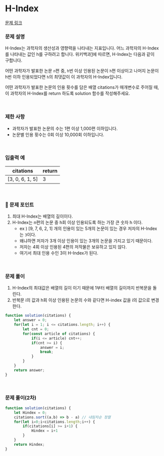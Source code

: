 # H-Index

[문제 링크](https://school.programmers.co.kr/learn/courses/30/lessons/42747)

### 문제 설명

H-Index는 과학자의 생산성과 영향력을 나타내는 지표입니다. 어느 과학자의 H-Index를 나타내는 값인 h를 구하려고 합니다. 위키백과[1](https://school.programmers.co.kr/learn/courses/30/lessons/42747#fn1)에 따르면, H-Index는 다음과 같이 구합니다.

어떤 과학자가 발표한 논문 `n`편 중, `h`번 이상 인용된 논문이 `h`편 이상이고 나머지 논문이 h번 이하 인용되었다면 `h`의 최댓값이 이 과학자의 H-Index입니다.

어떤 과학자가 발표한 논문의 인용 횟수를 담은 배열 citations가 매개변수로 주어질 때, 이 과학자의 H-Index를 return 하도록 solution 함수를 작성해주세요.

<br/>

### 제한 사항

- 과학자가 발표한 논문의 수는 1편 이상 1,000편 이하입니다.
- 논문별 인용 횟수는 0회 이상 10,000회 이하입니다.

<br/>

### 입출력 예

| citations | return |
| --- | --- |
| [3, 0, 6, 1, 5] | 3 |

<br/>

### 📕 문제 포인트

1. 최대 H-Index는 배열의 길이이다.
2. H-Index는 n편의 논문 중 h회 이상 인용되도록 하는 가장 큰 숫자 h 이다.
    - ex ) [9, 7, 6, 2, 1] 개의 인용이 있는 5개의 논문이 있는 경우 저자의 H-Index는 `3`이다.
    - 왜냐하면 저자가 3개 이상 인용이 있는 3개의 논문을 가지고 있기 때문이다.
    - 저자는 4회 이상 인용된 4편의 저작물은 보유하고 있지 않다.
    - 여기서 최대 인용 수인 3이 H-Index가 된다.

<br/>

### 문제 풀이

1. H-Index의 최대값은 배열의 길이 이기 때문에 1부터 배열의 길이까지 반복문을 돌린다.
2. 반복문 i의 값과 h회 이상 인용된 논문의 수와 같다면 H-index 값을 i의 값으로 변경한다.
```javascript
function solution(citations) {
    let answer = 0;
    for(let i = 1; i <= citations.length; i++) {
        let cnt = 0;
        for(const article of citations) {
            if(i <= article) cnt++;
            if(cnt >= i) {
                answer = i;
                break;
            }
        }
    }
    return answer;
}
```
<br/>

### 문제 풀이(2차)
```javascript
function solution(citations) {
    let Hindex = 0;
    citations.sort((a,b) => b - a) // 내림차순 정렬
    for(let i=0;i<citations.length;i++) {
        if(citations[i] >= i+1) {
            Hindex = i+1
        }
    }
    return Hindex;
}
```